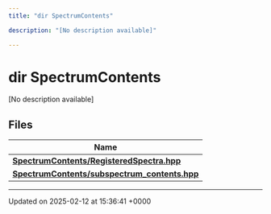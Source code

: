 ```yaml
---
title: "dir SpectrumContents"

description: "[No description available]"

---
```


# dir SpectrumContents

[No description available]

## Files

| Name           |
| -------------- |
| **[SpectrumContents/RegisteredSpectra.hpp](/documentation/code/files/registeredspectra_8hpp/#file-spectrumcontents-registeredspectra-hpp)**  |
| **[SpectrumContents/subspectrum_contents.hpp](/documentation/code/files/subspectrum__contents_8hpp/#file-spectrumcontents-subspectrum-contents-hpp)**  |






-------------------------------

Updated on 2025-02-12 at 15:36:41 +0000
